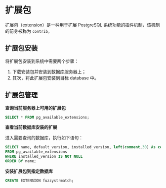 # 扩展包

扩展包（extension）是一种用于扩展 PostgreSQL 系统功能的插件机制，该机制的前身被称为 `contrib`。

## 扩展包安装

将扩展包安装到系统中需要两个步骤：

1. 下载安装包并安装到数据库服务器上；
2. 其次，将此扩展包安装到目标 database 中。

## 扩展包管理

**查询当前服务器上可用的扩展包**

```sql
SELECT * FROM pg_available_extensions;
```

**查看当前数据库安装的扩展**

进入需要查询的数据库，执行如下语句：

```sql
SELECT name, default_version, installed_version, left(comment,30) As comment
FROM pg_available_extensions
WHERE installed_version IS NOT NULL
ORDER BY name;
```

**安装扩展包到指定数据库**

```sql
CREATE EXTENSION fuzzystrmatch;
```